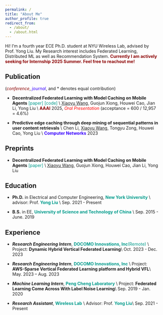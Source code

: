 ```yaml
---
permalink: /
title: "About Me"
author_profile: true
redirect_from: 
  - /about/
  - /about.html
---
```


Hi! I’m a fourth year ECE Ph.D. student at NYU Wireless Lab, advised by Prof. Yong Liu. My Research interest includes Federated Learning, Distributed ML as well as Recommendation System.
<span style="color:darkred">**Currently I am actively seeking for Internship 2025 Summer. Feel free to reachout me!**</span>

Publication
------
(<span style="color:darkred">*conference*</span>, <span style="color: #3700FF">*journal*</span>, and * denotes equal contribution)
- **Decentralized Federated Learning with Model Caching on Mobile Agents**
<a href="https://arxiv.org/abs/2408.14001" style="color: #009B8B; text-decoration: none;">[paper]</a> <a href="https://github.com/ShawnXiaoyuWang/Cached-DFL" style="color: #009B8B; text-decoration: none;">[code]</a> \\
<u>Xiaoyu Wang</u>, Guojun Xiong, Houwei Cao, Jian Li, Yong Liu \\
<span style="color:darkred">**AAAI**</span> 2025, <span style="color:red">_Oral Presentation_</span> (acceptance = 600 / 12,957 = 4.6%)

- **Predictive edge caching through deep mining of sequential patterns in user content retrievals** \\
Chen Li, <u>Xiaoyu Wang</u>, Tongyu Zong, Houwei Cao, Yong Liu \\
<span style="color: #3700FF">**Computer Networks**</span> 2023

Preprints
------
- **Decentralized Federated Learning with Model Caching on Mobile Agents** 
<a href="https://arxiv.org/abs/2408.14001" style="color: #009B8B; text-decoration: none;">[paper]</a> \\
<u>Xiaoyu Wang</u>, Guojun Xiong, Houwei Cao, Jian Li, Yong Liu

Education
------
- **Ph.D.** in Electrical and Computer Engineering, <a href="https://engineering.nyu.edu/academics/departments/electrical-and-computer-engineering" style="color: #009B8B; text-decoration: none;">**New York University**</a> \\
advisor: Prof. <a href="https://wireless.engineering.nyu.edu/yong-liu/" style="color: #009B8B; text-decoration:none">**Yong Liu**</a> \\
Sep. 2021 - Present

- **B.S.** in EE, <a href="https://en.ustc.edu.cn/" style="color: #009B8B; text-decoration: none;">**University of Science and Technology of China**</a> \\
Sep. 2015 - June. 2019

Experience
------
* ***Research Engineering Intern***, <a href="https://www.docomoinnovations.com/" style="color: #009B8B; text-decoration: none;">**DOCOMO Innovations, Inc**(Remote)</a> \\
Project: **Dynamic Hybrid Vertical Federated Learning**\\
Oct. 2023 - Dec. 2023

* ***Research Engineering Intern***, <a href="https://www.docomoinnovations.com/" style="color: #009B8B; text-decoration: none;">**DOCOMO Innovations, Inc**</a> \\
Project: **AWS-Sparse Vertical Federated Learning platform and Hybrid VFL**\\
May. 2023 – Aug. 2023

* ***Machine Learning Intern***, <a href="https://data-starcloud.pcl.ac.cn/" style="color: #009B8B; text-decoration: none;">**Peng Cheng Laboratory**</a> \\
Project: **Federated Learning Come Across With Label Noise Learning**\\
Sep. 2019 - Jan. 2020

* ***Research Assistant***, <a href="https://wireless.engineering.nyu.edu/" style="color: #009B8B; text-decoration: none;">**Wireless Lab**</a> \\
Advisor: Prof. <a href="https://wireless.engineering.nyu.edu/yong-liu/" style="color: #009B8B; text-decoration:none">**Yong Liu**</a>\\
Sep. 2021 - Present
